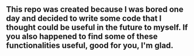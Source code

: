 ## This repo was created because I was bored one day and decided to write some code that I thought could be useful in the future to myself. If you also happened to find some of these functionalities useful, good for you, I'm glad.
